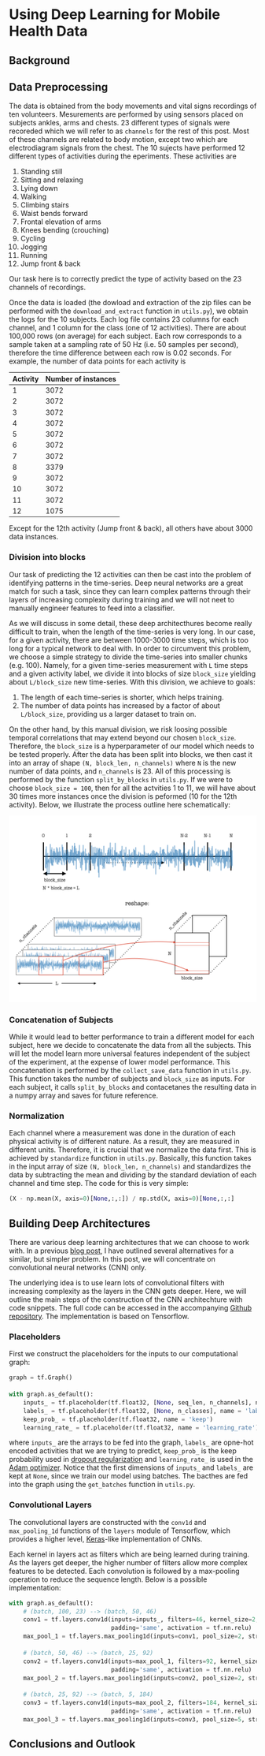 # Using Deep Learning for Mobile Health Data

## Background

## Data Preprocessing
The data is obtained from the body movements and vital signs recordings of ten volunteers. Mesurements are performed by using sensors placed on subjects ankles, arms and chests. 23 different types of signals were recoreded which we will refer to as `channels` for the rest of this post. Most of these channels are related to body motion, except two which are electrodiagram signals from the chest. The 10 sujects have performed 12 different types of activities during the eperiments. These activities are

1. Standing still 
2. Sitting and relaxing 
3. Lying down 
4. Walking 
5. Climbing stairs 
6. Waist bends forward 
7. Frontal elevation of arms
8. Knees bending (crouching) 
9. Cycling 
10. Jogging 
11. Running  
12. Jump front & back 

Our task here is to correctly predict the type of activity based on the 23 channels of recordings. 

Once the data is loaded (the dowload and extraction of the zip files can be performed with the `download_and_extract` function in `utils.py`), we obtain the logs for the 10 subjects. Each log file contains 23 columns for each channel, and 1 column for the class (one of 12 activities). There are about 100,000 rows (on average) for each subject. Each row corresponds to a sample taken at a sampling rate of 50 Hz (i.e. 50 samples per second), therefore the time difference between each row is 0.02 seconds. For example, the number of data points for each activity is 


| Activity      | Number of instances |   
|---------------|---------------------|
| 1             | 3072                |
| 2             | 3072                |
| 3             | 3072                |
| 4             | 3072                |
| 5             | 3072                |
| 6             | 3072                |
| 7             | 3072                |
| 8             | 3379                |
| 9             | 3072                |
| 10            | 3072                |
| 11            | 3072                |
| 12            | 1075                |

Except for the 12th activity (Jump front & back), all others have about 3000 data instances.  

### Division into blocks

Our task of predicting the 12 activities can then be cast into the problem of identifying patterns in the time-series. Deep neural networks are a great match for such a task, since they can learn complex patterns through their layers of increasing complexity during training and we will not neet to manually engineer features to feed into a classifier. 

As we will discuss in some detail, these deep architecthures become really difficult to train, when the length of the time-series is very long. In our case, for a given activity, there are between 1000-3000 time steps, which is too long for a typical network to deal with. In order to circumvent this problem, we choose a simple strategy to divide the time-series into smaller chunks (e.g. 100). Namely, for a given time-series measurement with `L` time steps and a given activity label, we divide it into blocks of size `block_size` yielding about `L/block_size` new time-series. With this division, we achieve to goals:

1. The length of each time-series is shorter, which helps training.
2. The number of data points has increased by a factor of about `L/block_size`, providing us a larger dataset to train on.

On the other hand, by this manual division, we risk loosing possible temporal correlations that may extend beyond our chosen `block_size`. Therefore, the `block_size` is a hyperparameter of our model which needs to be tested properly. After the data has been split into blocks, we then cast it into an array of shape `(N, block_len, n_channels)` where `N` is the new number of data points, and `n_channels` is 23. All of this processing is performed by the function `split_by_blocks` in `utils.py`. If we were to choose `block_size = 100`, then for all the actvities 1 to 11, we will have about 30 times more instances once the division is peformed (10 for the 12th activity). Below, we illustrate the process outline here schematically:

![title](img/blocks.png)

### Concatenation of Subjects
While it would lead to better performance to train a different model for each subject, here we decide to concatenate the data from all the subjects. This will let the model learn more universal features independent of the subject of the experiment, at the expense of lower model performance. This concatenation is performed by the `collect_save_data` function in `utils.py`. This function takes the number of subjects and `block_size` as inputs. For each subject, it calls `split_by_blocks` and contacetanes the resulting data in a numpy array and saves for future reference. 

### Normalization

Each channel where a measurement was done in the duration of each physical activity is of different nature. As a result, they are measured in different units. Therefore, it is crucial that we normalize the data first. This is achieved by `standardize` function in `utils.py`. Basically, this function takes in the input array of size `(N, block_len, n_channels)` and standardizes the data by subtracting the mean
and dividing by the standard deviation of each channel and time step. The code for this is very simple:

```python
(X - np.mean(X, axis=0)[None,:,:]) / np.std(X, axis=0)[None,:,:]
```

## Building Deep Architectures
There are various deep learning architectures that we can choose to work with. In a previous [blog post](https://burakhimmetoglu.com/2017/08/22/time-series-classification-with-tensorflow/), I have outlined several alternatives for a similar, but simpler problem. In this post, we will concentrate on convolutional neural networks (CNN) only. 

The underlying idea is to use learn lots of convolutional filters with increasing complexity as the layers in the CNN gets deeper. Here, we will outline the main steps of the construction of the CNN architechture with code snippets. The full code can be accessed in the accompanying [Github repository](https://github.com/bhimmetoglu/datasciencecom-mhealth). The implementation is based on Tensorflow. 

### Placeholders
First we construct the placeholders for the inputs to our computational graph:

```python
graph = tf.Graph()

with graph.as_default():
    inputs_ = tf.placeholder(tf.float32, [None, seq_len, n_channels], name = 'inputs')
    labels_ = tf.placeholder(tf.float32, [None, n_classes], name = 'labels')
    keep_prob_ = tf.placeholder(tf.float32, name = 'keep')
    learning_rate_ = tf.placeholder(tf.float32, name = 'learning_rate')
```
where `inputs_` are the arrays to be fed into the graph, `labels_` are opne-hot encoded activities that we are trying to predict, `keep_prob_` is the keep probability used in [dropout regularization](http://jmlr.org/papers/v15/srivastava14a.html) and `learning_rate_` is used in the [Adam optimizer](https://arxiv.org/abs/1412.6980). Notice that the first dimensions of `inputs_` and `labels_` are kept at `None`, since we train our model using batches. The bacthes are fed into the graph using the `get_batches` function in `utils.py`. 

### Convolutional Layers
The convolutional layers are constructed with the `conv1d` and `max_pooling_1d` functions of the `layers` module of Tensorflow, which provides a higher level, [Keras](https://keras.io/)-like implementation of CNNs.

Each kernel in layers act as filters which are being learned during training. As the layers get deeper, the higher number of filters allow more complex features to be detected. Each convolution is followed by a max-pooling operation to reduce the sequence length. Below is a possible implementation:

```python
with graph.as_default():
    # (batch, 100, 23) --> (batch, 50, 46)
    conv1 = tf.layers.conv1d(inputs=inputs_, filters=46, kernel_size=2, strides=1, 
                             padding='same', activation = tf.nn.relu)
    max_pool_1 = tf.layers.max_pooling1d(inputs=conv1, pool_size=2, strides=2, padding='same')
    
    # (batch, 50, 46) --> (batch, 25, 92)
    conv2 = tf.layers.conv1d(inputs=max_pool_1, filters=92, kernel_size=2, strides=1, 
                             padding='same', activation = tf.nn.relu)
    max_pool_2 = tf.layers.max_pooling1d(inputs=conv2, pool_size=2, strides=2, padding='same')
    
    # (batch, 25, 92) --> (batch, 5, 184)
    conv3 = tf.layers.conv1d(inputs=max_pool_2, filters=184, kernel_size=5, strides=1, 
                             padding='same', activation = tf.nn.relu)
    max_pool_3 = tf.layers.max_pooling1d(inputs=conv3, pool_size=5, strides=5, padding='same')
```


## Conclusions and Outlook